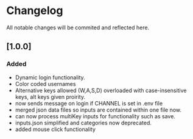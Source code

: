 # Changelog

All notable changes will be commited and reflected here.

## [1.0.0]

### Added

- Dynamic login functionality.
- Color coded usernames
- Alternative keys allowed (W,A,S,D) overloaded with case-insensitive keys, alt keys given proirity.
- now sends message on login if CHANNEL is set in .env file
- merged json data files so inputs are contained within one file now.
- can now process multiKey inputs for functionality such as save.
- inputs.json simplified and categories now deprecated.
- added mouse click functionality
